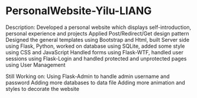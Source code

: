 # PersonalWebsite-Yilu-LIANG

Description:
Developed a personal website which displays self-introduction, personal experience and projects
Applied Post/Redirect/Get design pattern
Designed the general templates using Bootstrap and Html, built Server side using Flask, Python, worked on database using SQLite, added some style using CSS and JavaScript
Handled forms using Flask-WTF, handled user sessions using Flask-Login and handled protected and unprotected pages using User Management

Still Working on:
Using Flask-Admin to handle admin username and password
Adding more databases to data file
Adding more animation and styles to decorate the website
